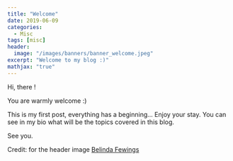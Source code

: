 ```yaml
---
title: "Welcome"
date: 2019-06-09
categories:
  - Misc
tags: [misc]
header:
  image: "/images/banners/banner_welcome.jpeg"
excerpt: "Welcome to my blog :)"
mathjax: "true"
---
```


Hi, there !

You are warmly welcome :)

This is my first post, everything has a beginning... Enjoy your stay. You can see in my bio what will be the topics covered in this blog.

See you.

Credit: for the header image [Belinda Fewings](https://unsplash.com/@bel2000a)


